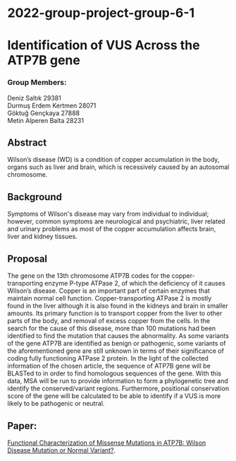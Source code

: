# 2022-group-project-group-6-1

# Identification of VUS Across the ATP7B gene

### Group Members: <br>
Deniz Saltık 29381 <br>
Durmuş Erdem Kertmen 28071 <br>
Göktuğ Gençkaya 27888 <br>
Metin Alperen Balta 28231 <br>



## Abstract

Wilson’s disease (WD) is a condition of copper accumulation in the body, organs such as liver and brain, which is recessively caused by an autosomal chromosome.

## Background

Symptoms of Wilson's disease may vary from individual to individual; however, common symptoms are neurological and psychiatric, liver related and urinary problems as most of the copper accumulation affects brain, liver and kidney tissues.

## Proposal

The gene on the 13th chromosome ATP7B codes for the copper-transporting enzyme P-type ATPase 2, of which the deficiency of it causes Wilson’s disease. Copper is an important part of certain enzymes that maintain normal cell function. Copper-transporting ATPase 2 is mostly found in the liver although it is also found in the kidneys and brain in smaller amounts. Its primary function is to transport copper from the liver to other parts of the body, and removal of excess copper from the cells. In the search for the cause of this disease, more than 100 mutations had been identified to find the mutation that causes the abnormality. As some variants of the gene ATP7B are identified as benign or pathogenic, some variants of the aforementioned gene are still unknown in terms of their significance of coding fully functioning ATPase 2 protein.
In the light of the collected information of the chosen article, the sequence of ATP7B gene will be BLASTed to in order to find homologous sequences of the gene. With this data, MSA will be run to provide information to form a phylogenetic tree and identify the conserved/variant regions. Furthermore, positional conservation score of the gene will be calculated to be able to identify if a VUS is more likely to be pathogenic or neutral.


## Paper: 
[Functional Characterization of Missense Mutations in ATP7B: Wilson Disease Mutation or Normal Variant?](https://www.sciencedirect.com/science/article/pii/S0002929707616115).



